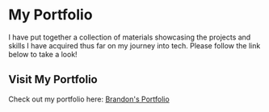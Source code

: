 # My Portfolio
I have put together a collection of materials showcasing the projects and skills I have acquired thus far on my journey into tech. Please follow the link below to take a look!

## Visit My Portfolio
Check out my portfolio here: [Brandon's Portfolio]()
